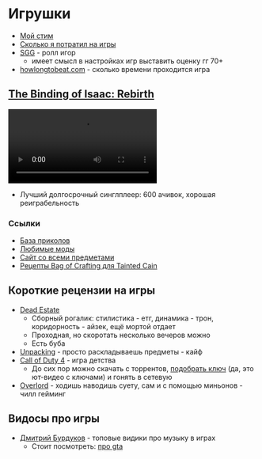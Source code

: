 # Игрушки

- [Мой стим](https://steamcommunity.com/id/potykion/)
- [Сколько я потратил на игры](https://steamdb.info/calculator/76561198028604497/)
- [SGG](https://gamegauntlets.com/) - ролл игор
    - имеет смысл в настройках игр выставить оценку гг 70+
- [howlongtobeat.com](https://howlongtobeat.com/) - сколько времени проходится игра

## [The Binding of Isaac: Rebirth](https://store.steampowered.com/app/250900/The_Binding_of_Isaac_Rebirth/)

<video controls>
  <source src="../../../a/vk/isaac.mp4" type="video/mp4">
Your browser does not support the video tag.
</video>

- Лучший долгосрочный синглплеер: 600 ачивок, хорошая реиграбельность

<div id="vk_post_-128136718_353156"></div>
<script type="text/javascript" src="https://vk.com/js/api/openapi.js?169"></script>
<script type="text/javascript">
  (function() {
    VK.Widgets.Post("vk_post_-128136718_353156", -128136718, 353156, 'tYlv0IsoR-6vuAMNlTqbCLoXegU');
  }());
</script>

### Ссылки

- [База приколов](https://vk.com/isaaccirclekerk)
- [Любимые моды](https://steamcommunity.com/sharedfiles/filedetails/?id=2888871833)
- [Сайт со всеми предметами](https://dead-god.ru/)
- [Рецепты Bag of Crafting для Tainted Cain](https://platinumgod.co.uk/bag-of-crafting/index.html)

## Короткие рецензии на игры

- [Dead Estate](https://store.steampowered.com/app/1484720/Dead_Estate/)
    - Сборный рогалик: стилистика - етг, динамика - трон, коридорность - айзек, ещё мортой отдает
    - Проходная, но скоротать несколько вечеров можно
    - Есть буба
- [Unpacking](https://store.steampowered.com/app/1135690/Unpacking/) - просто раскладываешь предметы - кайф
- [Call of Duty 4](https://store.steampowered.com/app/7940/Call_of_Duty_4_Modern_Warfare/) - игра детства
    - До сих пор можно скачать с торрентов, [подобрать ключ](https://www.youtube.com/watch?v=cfTXMnK_evA) (да, это
      ют-видео с ключами) и гонять в сетевую
- [Overlord](https://store.steampowered.com/app/11450/Overlord/) - ходишь наводишь суету, сам и с помощью миньонов -
  чилл гейминг

## Видосы про игры

- [Дмитрий Бурдуков](https://www.youtube.com/@Flynn101) - топовые видики про музыку в играх
    - Стоит посмотреть: [про gta](https://www.youtube.com/watch?v=qONeSfclMwc)